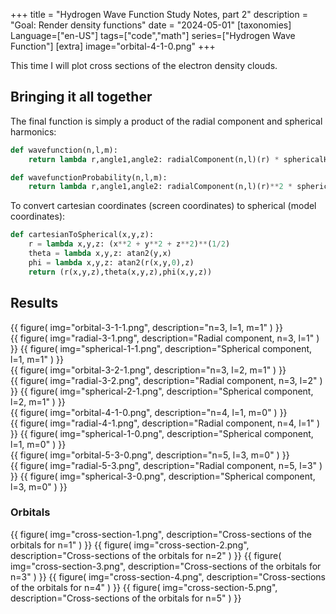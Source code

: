+++
title = "Hydrogen Wave Function Study Notes, part 2"
description = "Goal: Render density functions"
date = "2024-05-01"
[taxonomies]
Language=["en-US"]
tags=["code","math"]
series=["Hydrogen Wave Function"]
[extra]
image="orbital-4-1-0.png"
+++

This time I will plot cross sections of the electron density clouds.

## Bringing it all together 

The final function is simply a product of the radial component and spherical harmonics:

```python
def wavefunction(n,l,m):
    return lambda r,angle1,angle2: radialComponent(n,l)(r) * sphericalHarmonicAbsolute(l,m)(angle1,angle2)

def wavefunctionProbability(n,l,m):
    return lambda r,angle1,angle2: radialComponent(n,l)(r)**2 * sphericalHarmonicAbsolute(l,m)(angle1,angle2)**2
```

To convert cartesian coordinates (screen coordinates) to spherical (model coordinates):

```python
def cartesianToSpherical(x,y,z):
    r = lambda x,y,z: (x**2 + y**2 + z**2)**(1/2)
    theta = lambda x,y,z: atan2(y,x)
    phi = lambda x,y,z: atan2(r(x,y,0),z)
    return (r(x,y,z),theta(x,y,z),phi(x,y,z))
```

## Results

<div class="sideBySide">
{{
        figure(
                img="orbital-3-1-1.png",
                description="n=3, l=1, m=1"
        )
}}
<div>
{{
        figure(
                img="radial-3-1.png",
                description="Radial component, n=3, l=1"
        )
}}
{{
        figure(
                img="spherical-1-1.png",
                description="Spherical component, l=1, m=1"
        )
}}
</div>
</div>

<div class="sideBySide">
{{
        figure(
                img="orbital-3-2-1.png",
                description="n=3, l=2, m=1"
        )
}}
<div>
{{
        figure(
                img="radial-3-2.png",
                description="Radial component, n=3, l=2"
        )
}}
{{
        figure(
                img="spherical-2-1.png",
                description="Spherical component, l=2, m=1"
        )
}}
</div>
</div>

<div class="sideBySide">
{{
        figure(
                img="orbital-4-1-0.png",
                description="n=4, l=1, m=0"
        )
}}
<div>
{{
        figure(
                img="radial-4-1.png",
                description="Radial component, n=4, l=1"
        )
}}
{{
        figure(
                img="spherical-1-0.png",
                description="Spherical component, l=1, m=0"
        )
}}
</div>
</div>

<div class="sideBySide">
{{
        figure(
                img="orbital-5-3-0.png",
                description="n=5, l=3, m=0"
        )
}}
<div>
{{
        figure(
                img="radial-5-3.png",
                description="Radial component, n=5, l=3"
        )
}}
{{
        figure(
                img="spherical-3-0.png",
                description="Spherical component, l=3, m=0"
        )
}}
</div>
</div>

### Orbitals

{{
        figure(
                img="cross-section-1.png",
                description="Cross-sections of the orbitals for n=1"
        )
}}
{{
        figure(
                img="cross-section-2.png",
                description="Cross-sections of the orbitals for n=2"
        )
}}
{{
        figure(
                img="cross-section-3.png",
                description="Cross-sections of the orbitals for n=3"
        )
}}
{{
        figure(
                img="cross-section-4.png",
                description="Cross-sections of the orbitals for n=4"
        )
}}
{{
        figure(
                img="cross-section-5.png",
                description="Cross-sections of the orbitals for n=5"
        )
}}